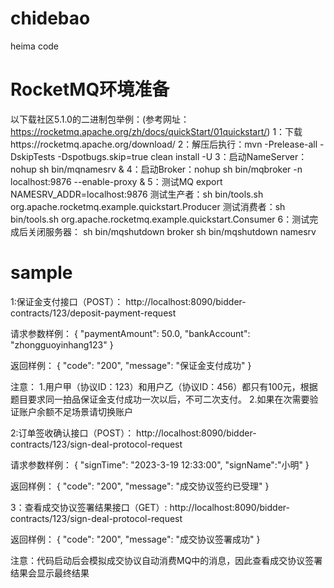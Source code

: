 # chidebao
heima code

# RocketMQ环境准备
以下载社区5.1.0的二进制包举例：(参考网址：https://rocketmq.apache.org/zh/docs/quickStart/01quickstart/)
1：下载https://rocketmq.apache.org/download/
2：解压后执行：mvn -Prelease-all -DskipTests -Dspotbugs.skip=true clean install -U
3：启动NameServer：nohup sh bin/mqnamesrv &
4：启动Broker：nohup sh bin/mqbroker -n localhost:9876 --enable-proxy &
5：测试MQ
    export NAMESRV_ADDR=localhost:9876
    测试生产者：sh bin/tools.sh org.apache.rocketmq.example.quickstart.Producer
    测试消费者：sh bin/tools.sh org.apache.rocketmq.example.quickstart.Consumer
6：测试完成后关闭服务器：
    sh bin/mqshutdown broker
    sh bin/mqshutdown namesrv
# sample
1:保证金支付接口（POST）：
http://localhost:8090/bidder-contracts/123/deposit-payment-request

请求参数样例：
{
"paymentAmount": 50.0,
"bankAccount": "zhongguoyinhang123"
}

返回样例：
{
"code": "200",
"message": "保证金支付成功"
}

注意：
    1.用户甲（协议ID：123）和用户乙（协议ID：456）都只有100元，根据题目要求同一拍品保证金支付成功一次以后，不可二次支付。
    2.如果在次需要验证账户余额不足场景请切换账户



2:订单签收确认接口（POST）：
http://localhost:8090/bidder-contracts/123/sign-deal-protocol-request

请求参数样例：
{
"signTime": "2023-3-19 12:33:00",
"signName":"小明"
}

返回样例：
{
"code": "200",
"message": "成交协议签约已受理"
}


3：查看成交协议签署结果接口（GET）:
http://localhost:8090/bidder-contracts/123/sign-deal-protocol-request

返回样例：
{
"code": "200",
"message": "成交协议签署成功"
}

注意：代码启动后会模拟成交协议自动消费MQ中的消息，因此查看成交协议签署结果会显示最终结果